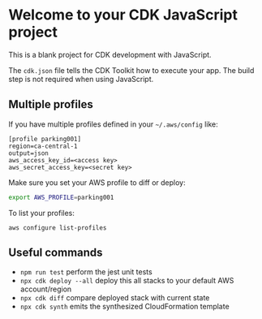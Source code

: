 # Welcome to your CDK JavaScript project

This is a blank project for CDK development with JavaScript.

The `cdk.json` file tells the CDK Toolkit how to execute your app. The build step is not required when using JavaScript.

## Multiple profiles

If you have multiple profiles defined in your `~/.aws/config` like:

```
[profile parking001]
region=ca-central-1
output=json
aws_access_key_id=<access key>
aws_secret_access_key=<secret key>
```

Make sure you set your AWS profile to diff or deploy:

```bash
export AWS_PROFILE=parking001
```

To list your profiles:

```
aws configure list-profiles
```

## Useful commands

- `npm run test` perform the jest unit tests
- `npx cdk deploy --all` deploy this all stacks to your default AWS account/region
- `npx cdk diff` compare deployed stack with current state
- `npx cdk synth` emits the synthesized CloudFormation template

